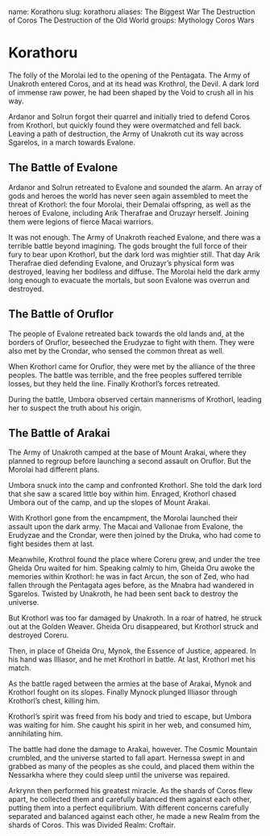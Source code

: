 name: Korathoru
slug: korathoru
aliases:
    The Biggest War
    The Destruction of Coros
    The Destruction of the Old World
groups:
    Mythology
    Coros
    Wars


# Korathoru
The folly of the Morolai led to the opening of the Pentagata. The Army of Unakroth entered Coros, and at its head was Krothrol, the Devil.  A dark lord of immense raw power, he had been shaped by the Void to crush all in his way.

Ardanor and Solrun forgot their quarrel and initially tried to defend Coros from Krothorl, but quickly found they were overmatched and fell back.  Leaving a path of destruction, the Army of Unakroth cut its way across Sgarelos, in a march towards Evalone.

## The Battle of Evalone
Ardanor and Solrun retreated to Evalone and sounded the alarm.  An array of gods and heroes the world has never seen again assembled to meet the threat of Krothorl: the four Morolai, their Demalai offspring, as well as the heroes of Evalone, including Arik Therafrae and Oruzayr herself. Joining them were legions of fierce Macai warriors.

It was not enough. The Army of Unakroth reached Evalone, and there was a terrible battle beyond imagining.  The gods brought the full force of their fury to bear upon Krothorl, but the dark lord was mightier still.  That day Arik Therafrae died defending Evalone, and Oruzayr’s physical form was destroyed, leaving her bodiless and diffuse. The Morolai held the dark army long enough to evacuate the mortals, but soon Evalone was overrun and destroyed.

## The Battle of Oruflor
The people of Evalone retreated back towards the old lands and, at the borders of Oruflor, beseeched the Erudyzae to fight with them.  They were also met by the Crondar, who sensed the common threat as well.

When Krothorl came for Oruflor, they were met by the alliance of the three peoples. The battle was terrible, and the free peoples suffered terrible losses, but they held the line.  Finally Krothorl’s forces retreated.

During the battle, Umbora observed certain mannerisms of Krothorl, leading her to suspect the truth about his origin.

## The Battle of Arakai
The Army of Unakroth camped at the base of Mount Arakai, where they planned to regroup before launching a second assault on Oruflor.  But the Morolai had different plans.

Umbora snuck into the camp and confronted Krothorl.  She told the dark lord that she saw a scared little boy within him.  Enraged, Krothorl chased Umbora out of the camp, and up the slopes of Mount Arakai.

With Krothorl gone from the encampment, the Morolai launched their assault upon the dark army.  The Macai and Vallonae from Evalone, the Erudyzae and the Crondar, were then joined by the Druka, who had come to fight besides them at last.

Meanwhile, Krothrol found the place where Coreru grew, and under the tree Gheida Oru waited for him. Speaking calmly to him, Gheida Oru awoke the memories within Krothorl: he was in fact Arcun, the son of Zed, who had fallen through the Pentagata ages before, as the Mnabra had wandered in Sgarelos.  Twisted by Unakroth, he had been sent back to destroy the universe.

But Krothorl was too far damaged by Unakroth. In a roar of hatred, he struck out at the Golden Weaver.  Gheida Oru disappeared, but Krothorl struck and destroyed Coreru.

Then, in place of Gheida Oru, Mynok, the Essence of Justice, appeared.  In his hand was Illiasor, and he met Krothorl in battle.  At last, Krothorl met his match.

As the battle raged between the armies at the base of Arakai, Mynok and Krothorl fought on its slopes.  Finally Mynock plunged Illiasor through Krothorl’s chest, killing him.

Krothorl’s spirit was freed from his body and tried to escape, but Umbora was waiting for him.  She caught his spirit in her web, and consumed him, annihilating him.

The battle had done the damage to Arakai, however.  The Cosmic Mountain crumbled, and the universe started to fall apart.  Hernessa swept in and grabbed as many of the peoples as she could, and placed them within the Nessarkha where they could sleep until the universe was repaired.

Arkrynn then performed his greatest miracle.  As the shards of Coros flew apart, he collected them and carefully balanced them against each other, putting them into a perfect equilibrium.  With different concerns carefully separated and balanced against each other, he made a new Realm from the shards of Coros.  This was Divided Realm: Croftair.
